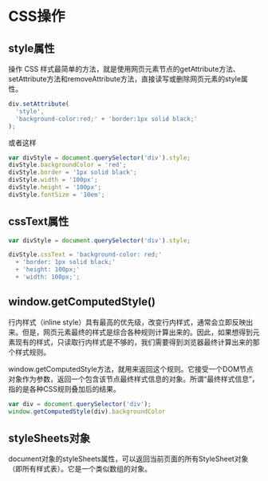 # CSS操作

## style属性
操作 CSS 样式最简单的方法，就是使用网页元素节点的getAttribute方法、setAttribute方法和removeAttribute方法，直接读写或删除网页元素的style属性。

```js
div.setAttribute(
  'style',
  'background-color:red;' + 'border:1px solid black;'
);
```

或者这样

```js
var divStyle = document.querySelector('div').style;
divStyle.backgroundColor = 'red';
divStyle.border = '1px solid black';
divStyle.width = '100px';
divStyle.height = '100px';
divStyle.fontSize = '10em';
```

## cssText属性
```js
var divStyle = document.querySelector('div').style;

divStyle.cssText = 'background-color: red;'
  + 'border: 1px solid black;'
  + 'height: 100px;'
  + 'width: 100px;';
```

## window.getComputedStyle()
行内样式（inline style）具有最高的优先级，改变行内样式，通常会立即反映出来。但是，网页元素最终的样式是综合各种规则计算出来的。因此，如果想得到元素现有的样式，只读取行内样式是不够的，我们需要得到浏览器最终计算出来的那个样式规则。

window.getComputedStyle方法，就用来返回这个规则。它接受一个DOM节点对象作为参数，返回一个包含该节点最终样式信息的对象。所谓“最终样式信息”，指的是各种CSS规则叠加后的结果。

```js
var div = document.querySelector('div');
window.getComputedStyle(div).backgroundColor
```

## styleSheets对象
document对象的styleSheets属性，可以返回当前页面的所有StyleSheet对象（即所有样式表）。它是一个类似数组的对象。